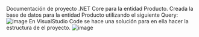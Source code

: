 Documentación de proyecto .NET Core para la entidad Producto. 
Creada la base de datos para la entidad Producto utilizando el siguiente Query:
![image](https://github.com/user-attachments/assets/7f64d1e6-d4a4-4234-8e72-f7cffd6f0e74)
En VisualStudio Code se hace una solución para en ella hacer la estructura de el proyecto. 
![image](https://github.com/user-attachments/assets/40cd8265-f011-4335-afa0-e0e1ce09bcb5)
